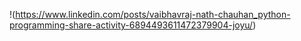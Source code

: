 !(https://www.linkedin.com/posts/vaibhavraj-nath-chauhan_python-programming-share-activity-6894493611472379904-joyu/)
